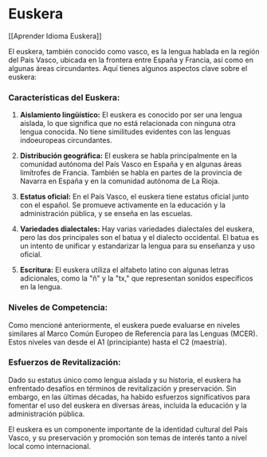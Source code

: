 # Euskera

[[Aprender Idioma Euskera]]

El euskera, también conocido como vasco, es la lengua hablada en la región del País Vasco, ubicada en la frontera entre España y Francia, así como en algunas áreas circundantes. Aquí tienes algunos aspectos clave sobre el euskera:

### Características del Euskera:

1. **Aislamiento lingüístico:** El euskera es conocido por ser una lengua aislada, lo que significa que no está relacionada con ninguna otra lengua conocida. No tiene similitudes evidentes con las lenguas indoeuropeas circundantes.

2. **Distribución geográfica:** El euskera se habla principalmente en la comunidad autónoma del País Vasco en España y en algunas áreas limítrofes de Francia. También se habla en partes de la provincia de Navarra en España y en la comunidad autónoma de La Rioja.

3. **Estatus oficial:** En el País Vasco, el euskera tiene estatus oficial junto con el español. Se promueve activamente en la educación y la administración pública, y se enseña en las escuelas.

4. **Variedades dialectales:** Hay varias variedades dialectales del euskera, pero las dos principales son el batua y el dialecto occidental. El batua es un intento de unificar y estandarizar la lengua para su enseñanza y uso oficial.

5. **Escritura:** El euskera utiliza el alfabeto latino con algunas letras adicionales, como la "ñ" y la "tx," que representan sonidos específicos en la lengua.

### Niveles de Competencia:

Como mencioné anteriormente, el euskera puede evaluarse en niveles similares al Marco Común Europeo de Referencia para las Lenguas (MCER). Estos niveles van desde el A1 (principiante) hasta el C2 (maestría).

### Esfuerzos de Revitalización:

Dado su estatus único como lengua aislada y su historia, el euskera ha enfrentado desafíos en términos de revitalización y preservación. Sin embargo, en las últimas décadas, ha habido esfuerzos significativos para fomentar el uso del euskera en diversas áreas, incluida la educación y la administración pública.

El euskera es un componente importante de la identidad cultural del País Vasco, y su preservación y promoción son temas de interés tanto a nivel local como internacional.